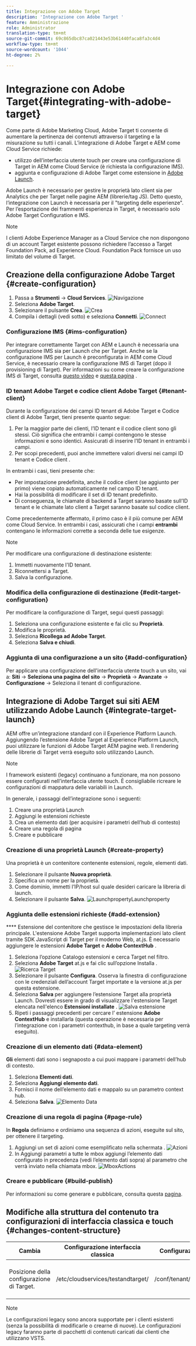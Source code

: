 ```yaml
---
title: Integrazione con Adobe Target
description: 'Integrazione con Adobe Target '
feature: Amministrazione
role: Administrator
translation-type: tm+mt
source-git-commit: 69c865dbc87ca021443e53b61440faca8fa3c4d4
workflow-type: tm+mt
source-wordcount: '1044'
ht-degree: 2%

---
```



# Integrazione con Adobe Target{#integrating-with-adobe-target}

Come parte di Adobe Marketing Cloud, Adobe Target ti consente di aumentare la pertinenza dei contenuti attraverso il targeting e la misurazione su tutti i canali. L’integrazione di Adobe Target e AEM come Cloud Service richiede:

* utilizzo dell’interfaccia utente touch per creare una configurazione di Target in AEM come Cloud Service (è richiesta la configurazione IMS).
* aggiunta e configurazione di Adobe Target come estensione in [Adobe Launch](https://docs.adobe.com/content/help/en/launch/using/intro/get-started/quick-start.html).

Adobe Launch è necessario per gestire le proprietà lato client sia per Analytics che per Target nelle pagine AEM (librerie/tag JS). Detto questo, l’integrazione con Launch è necessaria per il &quot;targeting delle esperienze&quot;. Per l’esportazione dei frammenti esperienza in Target, è necessario solo Adobe Target Configuration e IMS.

>[!NOTE]
>
>I clienti Adobe Experience Manager as a Cloud Service che non dispongono di un account Target esistente possono richiedere l’accesso a Target Foundation Pack, ad Experience Cloud. Foundation Pack fornisce un uso limitato del volume di Target.

## Creazione della configurazione Adobe Target {#create-configuration}

1. Passa a **Strumenti** → **Cloud Services**.
   ![](assets/cloudservice1.png "Navigazione")
2. Seleziona **Adobe Target**.
3. Selezionare il pulsante **Crea**.
   ![](assets/tenant1.png "Crea")
4. Compila i dettagli (vedi sotto) e seleziona **Connetti**.
   ![](assets/open_screen1.png "Connect")

### Configurazione IMS {#ims-configuration}

Per integrare correttamente Target con AEM e Launch è necessaria una configurazione IMS sia per Launch che per Target. Anche se la configurazione IMS per Launch è preconfigurata in AEM come Cloud Service, è necessario creare la configurazione IMS di Target (dopo il provisioning di Target). Per informazioni su come creare la configurazione IMS di Target, consulta [questo video](https://helpx.adobe.com/experience-manager/kt/sites/using/aem-sites-target-standard-technical-video-understand.html) e [questa pagina](https://docs.adobe.com/content/help/en/experience-manager-65/administering/integration/integration-ims-adobe-io.html) .

### ID tenant Adobe Target e codice client Adobe Target {#tenant-client}

Durante la configurazione dei campi ID tenant di Adobe Target e Codice client di Adobe Target, tieni presente quanto segue:

1. Per la maggior parte dei clienti, l’ID tenant e il codice client sono gli stessi. Ciò significa che entrambi i campi contengono le stesse informazioni e sono identici. Assicurati di inserire l’ID tenant in entrambi i campi.
2. Per scopi precedenti, puoi anche immettere valori diversi nei campi ID tenant e Codice client .

In entrambi i casi, tieni presente che:

* Per impostazione predefinita, anche il codice client (se aggiunto per primo) viene copiato automaticamente nel campo ID tenant.
* Hai la possibilità di modificare il set di ID tenant predefinito.
* Di conseguenza, le chiamate di backend a Target saranno basate sull’ID tenant e le chiamate lato client a Target saranno basate sul codice client.

Come precedentemente affermato, il primo caso è il più comune per AEM come Cloud Service. In entrambi i casi, assicurati che i campi **entrambi** contengano le informazioni corrette a seconda delle tue esigenze.

>[!NOTE]
>
> Per modificare una configurazione di destinazione esistente:
>
> 1. Immetti nuovamente l&#39;ID tenant.
> 2. Riconnettersi a Target.
> 3. Salva la configurazione.


### Modifica della configurazione di destinazione {#edit-target-configuration}

Per modificare la configurazione di Target, segui questi passaggi:

1. Seleziona una configurazione esistente e fai clic su **Proprietà**.
2. Modifica le proprietà.
3. Seleziona **Ricollega ad Adobe Target**.
4. Seleziona **Salva e chiudi**.

### Aggiunta di una configurazione a un sito {#add-configuration}

Per applicare una configurazione dell&#39;interfaccia utente touch a un sito, vai a: **Siti** → **Seleziona una pagina del sito** → **Proprietà** → **Avanzate** → **Configurazione** → Seleziona il tenant di configurazione.

## Integrazione di Adobe Target sui siti AEM utilizzando Adobe Launch {#integrate-target-launch}

AEM offre un’integrazione standard con il Experience Platform Launch. Aggiungendo l’estensione Adobe Target al Experience Platform Launch, puoi utilizzare le funzioni di Adobe Target AEM pagine web. Il rendering delle librerie di Target verrà eseguito solo utilizzando Launch.

>[!NOTE]
>
>I framework esistenti (legacy) continuano a funzionare, ma non possono essere configurati nell’interfaccia utente touch. È consigliabile ricreare le configurazioni di mappatura delle variabili in Launch.

In generale, i passaggi dell’integrazione sono i seguenti:

1. Creare una proprietà Launch
2. Aggiungi le estensioni richieste
3. Crea un elemento dati (per acquisire i parametri dell’hub di contesto)
4. Creare una regola di pagina
5. Creare e pubblicare

### Creazione di una proprietà Launch {#create-property}

Una proprietà è un contenitore contenente estensioni, regole, elementi dati.

1. Selezionare il pulsante **Nuova proprietà**.
2. Specifica un nome per la proprietà.
3. Come dominio, immetti l’IP/host sul quale desideri caricare la libreria di launch.
4. Selezionare il pulsante **Salva**.
   ![](assets/properties_newproperty1.png "LaunchpropertyLaunchproperty")

### Aggiunta delle estensioni richieste {#add-extension}

**** Estensione del contenitore che gestisce le impostazioni della libreria principale. L&#39;estensione Adobe Target supporta implementazioni lato client tramite SDK JavaScript di Target per il moderno Web, at.js. È necessario aggiungere le estensioni **Adobe Target** e **Adobe ContextHub** .

1. Seleziona l’opzione Catalogo estensioni e cerca Target nel filtro.
2. Seleziona **Adobe Target** at.js e fai clic sull’opzione Installa .
   ![Ricerca Target ](assets/search_ext1.png "SearchTarget")
3. Selezionare il pulsante **Configura**. Osserva la finestra di configurazione con le credenziali dell’account Target importate e la versione at.js per questa estensione.
4. Seleziona **Salva** per aggiungere l’estensione Target alla proprietà Launch. Dovresti essere in grado di visualizzare l&#39;estensione Target elencata nell&#39;elenco **Estensioni installate** .
   ![Salva estensione ](assets/configure_extension1.png "ExtensionSave")
5. Ripeti i passaggi precedenti per cercare l’ estensione **Adobe ContextHub** e installarla (questa operazione è necessaria per l’integrazione con i parametri contexthub, in base a quale targeting verrà eseguito).

### Creazione di un elemento dati {#data-element}

**Gli** elementi dati sono i segnaposto a cui puoi mappare i parametri dell’hub di contesto.

1. Seleziona **Elementi dati**.
2. Seleziona **Aggiungi elemento dati**.
3. Fornisci il nome dell’elemento dati e mappalo su un parametro context hub.
4. Seleziona **Salva**.
   ![Elemento Data ](assets/data_elem1.png "ElementData")

### Creazione di una regola di pagina {#page-rule}

In **Regola** definiamo e ordiniamo una sequenza di azioni, eseguite sul sito, per ottenere il targeting.

1. Aggiungi un set di azioni come esemplificato nella schermata .
   ![](assets/rules1.png "Azioni")
2. In Aggiungi parametri a tutte le mbox aggiungi l’elemento dati configurato in precedenza (vedi l’elemento dati sopra) al parametro che verrà inviato nella chiamata mbox.
   ![](assets/map_data1.png "MboxActions")

### Creare e pubblicare {#build-publish}

Per informazioni su come generare e pubblicare, consulta questa [pagina](https://docs.adobe.com/content/help/en/experience-manager-learn/aem-target-tutorial/aem-target-implementation/using-launch-adobe-io.html).

## Modifiche alla struttura del contenuto tra configurazioni di interfaccia classica e touch {#changes-content-structure}

| **Cambia** | **Configurazione interfaccia classica** | **Configurazione dell’interfaccia touch** | **Conseguenze** |
|---|---|---|---|
| Posizione della configurazione di Target. | /etc/cloudservices/testandtarget/ | /conf/tenant/settings/cloudservices/target | In precedenza erano presenti più configurazioni sotto /etc/cloudservices/testandtarget, ma ora è presente una singola configurazione sotto un tenant. |

>[!NOTE]
>
>Le configurazioni legacy sono ancora supportate per i clienti esistenti (senza la possibilità di modificarle o crearne di nuove). Le configurazioni legacy faranno parte di pacchetti di contenuti caricati dai clienti che utilizzano VSTS.
